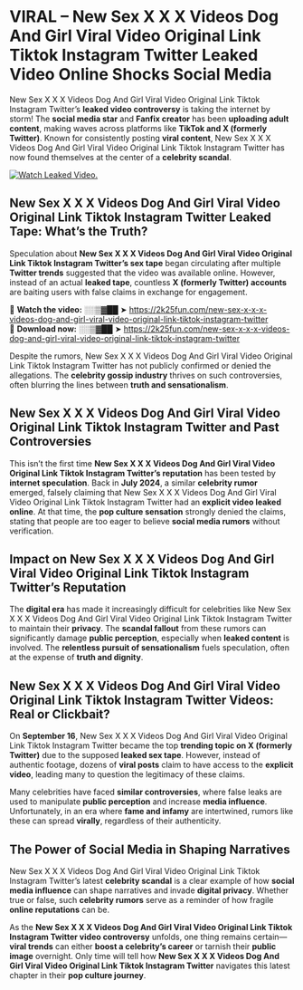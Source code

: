 # VIRAL – New Sex X X X Videos Dog And Girl Viral Video Original Link Tiktok Instagram Twitter Leaked Video Online Shocks Social Media 

New Sex X X X Videos Dog And Girl Viral Video Original Link Tiktok Instagram Twitter’s **leaked video controversy** is taking the internet by storm! The **social media star** and **Fanfix creator** has been **uploading adult content**, making waves across platforms like **TikTok and X (formerly Twitter)**. Known for consistently posting **viral content**, New Sex X X X Videos Dog And Girl Viral Video Original Link Tiktok Instagram Twitter has now found themselves at the center of a **celebrity scandal**.  

[![Watch Leaked Video.](https://miro.medium.com/v2/resize:fit:828/format:webp/1*cilzJN44JGOrTw9NJCrNHA.gif "Watch Leaked Video")](https://2k25fun.com/new-sex-x-x-x-videos-dog-and-girl-viral-video-original-link-tiktok-instagram-twitter)

## **New Sex X X X Videos Dog And Girl Viral Video Original Link Tiktok Instagram Twitter Leaked Tape: What’s the Truth?**  
Speculation about **New Sex X X X Videos Dog And Girl Viral Video Original Link Tiktok Instagram Twitter’s sex tape** began circulating after multiple **Twitter trends** suggested that the video was available online. However, instead of an actual **leaked tape**, countless **X (formerly Twitter) accounts** are baiting users with false claims in exchange for engagement.  

🔹 **Watch the video:** ░░▒▓██ ➤ https://2k25fun.com/new-sex-x-x-x-videos-dog-and-girl-viral-video-original-link-tiktok-instagram-twitter  
🔹 **Download now:** ░░▒▓██ ➤ https://2k25fun.com/new-sex-x-x-x-videos-dog-and-girl-viral-video-original-link-tiktok-instagram-twitter  

Despite the rumors, New Sex X X X Videos Dog And Girl Viral Video Original Link Tiktok Instagram Twitter has not publicly confirmed or denied the allegations. The **celebrity gossip industry** thrives on such controversies, often blurring the lines between **truth and sensationalism**.  

## **New Sex X X X Videos Dog And Girl Viral Video Original Link Tiktok Instagram Twitter and Past Controversies**  
This isn’t the first time **New Sex X X X Videos Dog And Girl Viral Video Original Link Tiktok Instagram Twitter’s reputation** has been tested by **internet speculation**. Back in **July 2024**, a similar **celebrity rumor** emerged, falsely claiming that New Sex X X X Videos Dog And Girl Viral Video Original Link Tiktok Instagram Twitter had an **explicit video leaked online**. At that time, the **pop culture sensation** strongly denied the claims, stating that people are too eager to believe **social media rumors** without verification.  

## **Impact on New Sex X X X Videos Dog And Girl Viral Video Original Link Tiktok Instagram Twitter’s Reputation**  
The **digital era** has made it increasingly difficult for celebrities like New Sex X X X Videos Dog And Girl Viral Video Original Link Tiktok Instagram Twitter to maintain their **privacy**. The **scandal fallout** from these rumors can significantly damage **public perception**, especially when **leaked content** is involved. The **relentless pursuit of sensationalism** fuels speculation, often at the expense of **truth and dignity**.  

## **New Sex X X X Videos Dog And Girl Viral Video Original Link Tiktok Instagram Twitter Videos: Real or Clickbait?**  
On **September 16**, New Sex X X X Videos Dog And Girl Viral Video Original Link Tiktok Instagram Twitter became the top **trending topic on X (formerly Twitter)** due to the supposed **leaked sex tape**. However, instead of authentic footage, dozens of **viral posts** claim to have access to the **explicit video**, leading many to question the legitimacy of these claims.  

Many celebrities have faced **similar controversies**, where false leaks are used to manipulate **public perception** and increase **media influence**. Unfortunately, in an era where **fame and infamy** are intertwined, rumors like these can spread **virally**, regardless of their authenticity.  

## **The Power of Social Media in Shaping Narratives**  
New Sex X X X Videos Dog And Girl Viral Video Original Link Tiktok Instagram Twitter’s latest **celebrity scandal** is a clear example of how **social media influence** can shape narratives and invade **digital privacy**. Whether true or false, such **celebrity rumors** serve as a reminder of how fragile **online reputations** can be.  

As the **New Sex X X X Videos Dog And Girl Viral Video Original Link Tiktok Instagram Twitter video controversy** unfolds, one thing remains certain—**viral trends** can either **boost a celebrity’s career** or tarnish their **public image** overnight. Only time will tell how **New Sex X X X Videos Dog And Girl Viral Video Original Link Tiktok Instagram Twitter** navigates this latest chapter in their **pop culture journey**. 